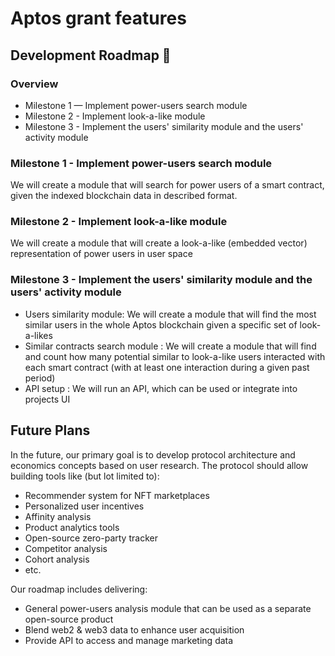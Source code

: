 # Aptos grant features

## Development Roadmap :nut_and_bolt:

### Overview

- Milestone 1 — Implement power-users search module
- Milestone 2 - Implement look-a-like module
- Milestone 3 - Implement the users' similarity module and the users' activity module


### Milestone 1 - Implement power-users search module
We will create a module that will search for power users of a smart contract, given the indexed blockchain data in described format.  


### Milestone 2 - Implement look-a-like module

We will create a module that will create a look-a-like (embedded vector) representation of power users in user space

### Milestone 3 - Implement the users' similarity module and the users' activity module

- Users similarity module: We will create a module that will find the most similar users in the whole Aptos blockchain given a specific set of look-a-likes
- Similar contracts search module : We will create a module that will find and count how many potential similar to look-a-like users interacted with each smart contract (with at least one interaction during a given past period)
- API setup : We will run an API, which can be used or integrate into projects UI

## Future Plans

In the future, our primary goal is to develop protocol architecture and economics concepts based on user research.
The protocol should allow building tools like (but lot limited to):
- Recommender system for NFT marketplaces
- Personalized user incentives
- Affinity analysis
- Product analytics tools
- Open-source zero-party tracker
- Competitor analysis
- Cohort analysis
- etc.

Our roadmap includes delivering:
- General power-users analysis module that can be used as a separate open-source product
- Blend web2 & web3 data to enhance user acquisition
- Provide API to access and manage marketing data
